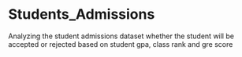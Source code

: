 # Students_Admissions
Analyzing the student admissions dataset whether the student will be accepted or rejected based on student gpa, class rank and gre score
